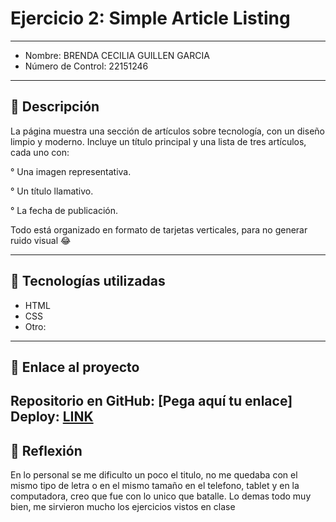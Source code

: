 # Ejercicio 2: Simple Article Listing

---

- Nombre: BRENDA CECILIA GUILLEN GARCIA
- Número de Control: 22151246

---

## 📌 Descripción
La página muestra una sección de artículos sobre tecnología, con un diseño limpio y moderno. Incluye un título principal y una lista de tres artículos, cada uno con:

° Una imagen representativa.

° Un título llamativo.

° La fecha de publicación.

Todo está organizado en formato de tarjetas verticales, para no generar ruido visual 😂

---

## 🚀 Tecnologías utilizadas
- HTML  
- CSS  
- Otro: 

---

## 🔗 Enlace al proyecto
Repositorio en GitHub: [Pega aquí tu enlace]  
Deploy: [LINK]( https://brenda21g.github.io/SimpleArticleListing/)
---

## 📝 Reflexión
En lo personal se me dificulto un poco el titulo, no me quedaba con el mismo tipo de letra o en el mismo tamaño en el telefono, tablet y en la computadora, creo que fue con lo unico que batalle. Lo demas todo muy bien, me sirvieron mucho los ejercicios vistos en clase 

